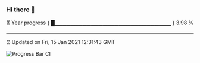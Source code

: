 ### Hi there 👋

⏳ Year progress { █▁▁▁▁▁▁▁▁▁▁▁▁▁▁▁▁▁▁▁▁▁▁▁▁▁▁▁▁▁ } 3.98 %

---

⏰ Updated on Fri, 15 Jan 2021 12:31:43 GMT

![Progress Bar CI](https://github.com/liununu/liununu/workflows/Progress%20Bar%20CI/badge.svg)
